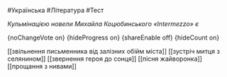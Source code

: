 #Українська #Література #Тест

*Кульмінацією новели Михайла Коцюбинського «Intermezzo» є*

{noChangeVote on}
{hideProgress on}
{shareEnable off}
{hideCount on}

[[звільнення письменника від залізних обійм міста]]
[[зустріч митця з селянином]]
[[звернення героя до сонця]]
[[пісня жайворонка]]
[[прощання з нивами]]
